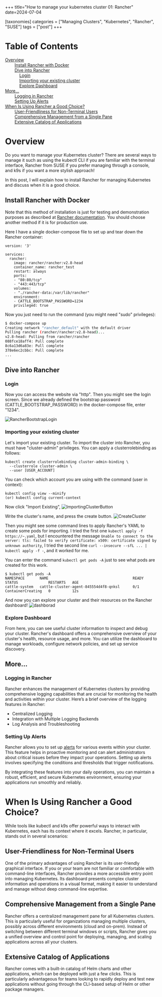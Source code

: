 +++
title="How to manage your kubernetes cluster 01: Rancher"
date=2024-07-04

[taxonomies]
categories = ["Managing Clusters", "Kubernetes", "Rancher", "SUSE"]
tags = ["post"]
+++

# Table of Contents
[Overview](#overview) <br/>
&nbsp;&nbsp;&nbsp;&nbsp;&nbsp;&nbsp;&nbsp;&nbsp;[Install Rancher with Docker](#install-rancher-with-docker) <br/>
&nbsp;&nbsp;&nbsp;&nbsp;&nbsp;&nbsp;&nbsp;&nbsp;[Dive into Rancher](#dive-into-rancher) <br/>
&nbsp;&nbsp;&nbsp;&nbsp;&nbsp;&nbsp;&nbsp;&nbsp;&nbsp;&nbsp;&nbsp;&nbsp;[Login](#login) <br/>
&nbsp;&nbsp;&nbsp;&nbsp;&nbsp;&nbsp;&nbsp;&nbsp;&nbsp;&nbsp;&nbsp;&nbsp;[Importing your existing cluster](#importing-your-existing-cluster) <br/>
&nbsp;&nbsp;&nbsp;&nbsp;&nbsp;&nbsp;&nbsp;&nbsp;&nbsp;&nbsp;&nbsp;&nbsp;[Explore Dashboard](#explore-dashboard) <br/>
[More...](#more) <br/>
&nbsp;&nbsp;&nbsp;&nbsp;&nbsp;&nbsp;&nbsp;&nbsp;[Logging in Rancher](#logging-in-rancher) <br/>
&nbsp;&nbsp;&nbsp;&nbsp;&nbsp;&nbsp;&nbsp;&nbsp;[Setting Up Alerts](#setting-up-alerts) <br/>
[When Is Using Rancher a Good Choice?](#when-is-using-rancher-a-good-choice) <br/>
&nbsp;&nbsp;&nbsp;&nbsp;&nbsp;&nbsp;&nbsp;&nbsp;[User-Friendliness for Non-Terminal Users](#user-friendliness-for-non-terminal-users) <br/>
&nbsp;&nbsp;&nbsp;&nbsp;&nbsp;&nbsp;&nbsp;&nbsp;[Comprehensive Management from a Single Pane](#comprehensive-management-from-a-single-pane) <br/>
&nbsp;&nbsp;&nbsp;&nbsp;&nbsp;&nbsp;&nbsp;&nbsp;[Extensive Catalog of Applications](#extensive-catalog-of-applications) <br/>

# Overview

Do you want to manage your Kubernetes cluster? There are several ways to manage it such as using the kubectl CLI if you are familiar with the terminal interface, Rancher from SUSE if you prefer managing through a console, and k9s if you want a more stylish approach!

In this post, I will explain how to install Rancher for managing Kubernetes and discuss when it is a good choice.


## Install Rancher with Docker

Note that this method of installation is just for testing and demonstration purposes as described at [Rancher documentation](https://ranchermanager.docs.rancher.com/getting-started/installation-and-upgrade#docker-install). You should choose another method if it is for production use.

Here I have a single docker-compose file to set up and tear down the Rancher container:

```
version: '3'

services:
  rancher:
    image: rancher/rancher:v2.8-head
    container_name: rancher_test
    restart: always
    ports:
    - "80:80/tcp"
    - "443:443/tcp"
    volumes:
    - "./rancher-data:/var/lib/rancher"
    environment:
    - CATTLE_BOOTSTRAP_PASSWORD=1234
    privileged: true

```

Now you just need to run the command (you might need "sudo" privileges):

```bash
$ docker-compose up
Creating network "rancher_default" with the default driver
Pulling rancher (rancher/rancher:v2.8-head)...
v2.8-head: Pulling from rancher/rancher
088fce18aff4: Pull complete
8c6a13d6a83e: Pull complete
378e6ec2cbbc: Pull complete
...
```

## Dive into Rancher
### Login
Now you can access the website via "http". Then you might see the login screen. Since we already defined the bootstrap password (CATTLE_BOOTSTRAP_PASSWORD) in the docker-compose file, enter "1234".

![RancherBootstrapLogin](https://github.com/g-song-i/g-song-i.github.io/assets/57793091/7dd8709b-29d3-42a1-9185-a923d0cb5a37) <br/>

### Importing your existing cluster
Let's import your existing cluster. To import the cluster into Rancher, you must have "cluster-admin" privileges. You can apply a clusterrolebinding as follows:
```
kubectl create clusterrolebinding cluster-admin-binding \
  --clusterrole cluster-admin \
  --user [USER_ACCOUNT]
```

You can check which account you are using with the command (user in context):

```
kubectl config view --minify
(or) kubectl config current-context
```

Now click "Import Existing", 
![ImportingClusterButton](https://github.com/g-song-i/g-song-i.github.io/assets/57793091/1f96795c-4e36-46ea-8f4c-2657949ddd59) <br/>

Write the cluster's name, and press the create button. 
![CreateCluster](https://github.com/g-song-i/g-song-i.github.io/assets/57793091/14c6563b-29d4-4786-9649-3547f586adc1) <br/>


Then you might see some command lines to apply Rancher's YAML to create some pods for importing. I tried the first one `kubectl apply -f https://~.yaml`, but I encountered the message `Unable to connect to the server: tls: failed to verify certificate: x509: certificate signed by unknown authority`, I tried the second line `curl --insecure --sfL ... | kubectl apply -f -`, and it worked for me.

You can enter the command `kubectl get pods -A` just to see what pods are created for this work. 

```
$ kubectl get pods -A
NAMESPACE       NAME                                       READY   STATUS              RESTARTS   AGE
cattle-system   cattle-cluster-agent-845554d4f8-qnksl      0/1     ContainerCreating   0          12s
```

And now you can explore your cluster and their resources on the Rancher dashboard!
![dashborad](https://github.com/g-song-i/g-song-i.github.io/assets/57793091/6dc20e0f-03f3-4b68-8760-505c1957fbfe)

### Explore Dashboard
From here, you can see useful cluster information to inspect and debug your cluster. Rancher's dashboard offers a comprehensive overview of your cluster's health, resource usage, and more. You can utilize the dashboard to manage workloads, configure network policies, and set up service discovery.

## More...
### Logging in Rancher
Rancher enhances the management of Kubernetes clusters by providing comprehensive logging capabilities that are crucial for monitoring the health and activities within your cluster. Here’s a brief overview of the logging features in Rancher:
* Centralized Logging
* Integration with Multiple Logging Backends
* Log Analysis and Troubleshooting

### Setting Up Alerts
Rancher allows you to set up [alerts](https://ranchermanager.docs.rancher.com/v2.0-v2.4/reference-guides/rancher-project-tools/project-alerts) for various events within your cluster. This feature helps in proactive monitoring and can alert administrators about critical issues before they impact your operations. Setting up alerts involves specifying the conditions and thresholds that trigger notifications.

By integrating these features into your daily operations, you can maintain a robust, efficient, and secure Kubernetes environment, ensuring your applications run smoothly and reliably.

# When Is Using Rancher a Good Choice?
While tools like kubectl and k9s offer powerful ways to interact with Kubernetes, each has its context where it excels. Rancher, in particular, stands out in several scenarios:

## User-Friendliness for Non-Terminal Users
One of the primary advantages of using Rancher is its user-friendly graphical interface. If you or your team are not familiar or comfortable with command-line interfaces, Rancher provides a more accessible entry point into managing Kubernetes. Its dashboard presents complex cluster information and operations in a visual format, making it easier to understand and manage without deep command-line expertise.

## Comprehensive Management from a Single Pane
Rancher offers a centralized management pane for all Kubernetes clusters. This is particularly useful for organizations managing multiple clusters, possibly across different environments (cloud and on-prem). Instead of switching between different terminal windows or scripts, Rancher gives you a unified overview and control point for deploying, managing, and scaling applications across all your clusters.

## Extensive Catalog of Applications
Rancher comes with a built-in catalog of Helm charts and other applications, which can be deployed with just a few clicks. This is particularly advantageous for teams looking to rapidly deploy and test new applications without going through the CLI-based setup of Helm or other package managers.